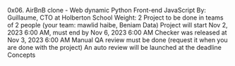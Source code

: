 0x06. AirBnB clone - Web dynamic
Python
Front-end
JavaScript
 By: Guillaume, CTO at Holberton School
 Weight: 2
 Project to be done in teams of 2 people (your team: mawlid haibe, Beniam Data)
 Project will start Nov 2, 2023 6:00 AM, must end by Nov 6, 2023 6:00 AM
 Checker was released at Nov 3, 2023 6:00 AM
 Manual QA review must be done (request it when you are done with the project)
 An auto review will be launched at the deadline
Concepts
